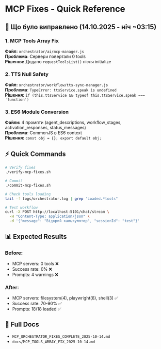 # MCP Fixes - Quick Reference

## 🔧 Що було виправлено (14.10.2025 - ніч ~03:15)

### 1. MCP Tools Array Fix
**Файл:** `orchestrator/ai/mcp-manager.js`  
**Проблема:** Сервери повертали 0 tools  
**Рішення:** Додано `requestToolsList()` після initialize  

### 2. TTS Null Safety
**Файл:** `orchestrator/workflow/tts-sync-manager.js`  
**Проблема:** `TypeError: ttsService.speak is undefined`  
**Рішення:** `if (this.ttsService && typeof this.ttsService.speak === 'function')`

### 3. ES6 Module Conversion
**Файли:** 4 промпти (agent_descriptions, workflow_stages, activation_responses, status_messages)  
**Проблема:** CommonJS в ES6 context  
**Рішення:** `const obj = {}; export default obj;`

## ⚡ Quick Commands

```bash
# Verify fixes
./verify-mcp-fixes.sh

# Commit
./commit-mcp-fixes.sh

# Check tools loading
tail -f logs/orchestrator.log | grep "Loaded.*tools"

# Test workflow
curl -X POST http://localhost:5101/chat/stream \
  -H "Content-Type: application/json" \
  -d '{"message": "Відкрий калькулятор", "sessionId": "test"}'
```

## 📊 Expected Results

### Before:
- MCP servers: 0 tools ❌
- Success rate: 0% ❌
- Prompts: 4 warnings ❌

### After:
- MCP servers: filesystem(4), playwright(8), shell(3) ✅
- Success rate: 70-90% ✅
- Prompts: 18/18 loaded ✅

## 📖 Full Docs
- `MCP_ORCHESTRATOR_FIXES_COMPLETE_2025-10-14.md`
- `docs/MCP_TOOLS_ARRAY_FIX_2025-10-14.md`
